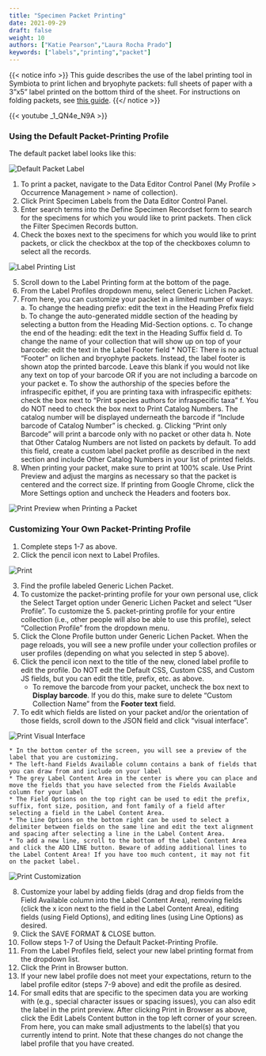 ```yaml
---
title: "Specimen Packet Printing"
date: 2021-09-29
draft: false
weight: 10
authors: ["Katie Pearson","Laura Rocha Prado"]
keywords: ["labels","printing","packet"]
---
```


{{< notice info >}}
  This guide describes the use of the label printing tool in Symbiota to print lichen and bryophyte packets: full sheets of paper with a 3”x5” label printed on the bottom third of the sheet. For instructions on folding packets, see [this guide](https://core.ac.uk/download/pdf/151510978.pdf).
{{</ notice >}}

{{< youtube \_1_QN4e_N9A >}}

### Using the Default Packet-Printing Profile

The default packet label looks like this:

![Default Packet Label](/symbiota-docs/images/printdefaultpacket.png)

1. To print a packet, navigate to the Data Editor Control Panel (My Profile > Occurrence Management > name of collection).
2. Click Print Specimen Labels from the Data Editor Control Panel.
3. Enter search terms into the Define Specimen Recordset form to search for the specimens for which you would like to print packets. Then click the Filter Specimen Records button.
4. Check the boxes next to the specimens for which you would like to print packets, or click the checkbox at the top of the checkboxes column to select all the records.

![Label Printing List](/symbiota-docs/images/printpacketlist.png)

5. Scroll down to the Label Printing form at the bottom of the page.
6. From the Label Profiles dropdown menu, select Generic Lichen Packet.
7. From here, you can customize your packet in a limited number of ways:
    a. To change the heading prefix: edit the text in the Heading Prefix field
    b. To change the auto-generated middle section of the heading by selecting a button from the Heading Mid-Section options.
    c. To change the end of the heading: edit the text in the Heading Suffix field
    d. To change the name of your collection that will show up on top of your barcode: edit the text in the Label Footer field
        * NOTE: There is no actual “Footer” on lichen and bryophyte packets. Instead, the label footer is shown atop the printed barcode. Leave this blank if you would not like any text on top of your barcode OR if you are not including a barcode on your packet
    e. To show the authorship of the species before the infraspecific epithet, if you are printing taxa with infraspecific epithets: check the box next to “Print species authors for infraspecific taxa”
    f. You do NOT need to check the box next to Print Catalog Numbers. The catalog number will be displayed underneath the barcode if “Include barcode of Catalog Number” is checked.
    g. Clicking “Print only Barcode” will print a barcode only with no packet or other data
    h. Note that Other Catalog Numbers are not listed on packets by default. To add this field, create a custom label packet profile as described in the next section and include Other Catalog Numbers in your list of printed fields.
8. When printing your packet, make sure to print at 100% scale. Use Print Preview and adjust the margins as necessary so that the packet is centered and the correct size. If printing from Google Chrome, click the More Settings option and uncheck the Headers and footers box.

![Print Preview when Printing a Packet](/symbiota-docs/images/printpreviewpacket.png)

### Customizing Your Own Packet-Printing Profile
1. Complete steps 1-7 as above.
2. Click the pencil icon next to Label Profiles.

![Print](/symbiota-docs/images/printprofile.png)

3. Find the profile labeled Generic Lichen Packet.
4. To customize the packet-printing profile for your own personal use, click the Select Target option under Generic Lichen Packet and select “User Profile”. To customize the 5. packet-printing profile for your entire collection (i.e., other people will also be able to use this profile), select “Collection Profile” from the dropdown menu.
5. Click the Clone Profile button under Generic Lichen Packet. When the page reloads, you will see a new profile under your collection profiles or user profiles (depending on what you selected in step 5 above).
6. Click the pencil icon next to the title of the new, cloned label profile to edit the profile. Do NOT edit the Default CSS, Custom CSS, and Custom JS fields, but you can edit the title, prefix, etc. as above.
    * To remove the barcode from your packet, uncheck the box next to **Display barcode**. If you do this, make sure to delete “Custom Collection Name” from the **Footer text** field.
7. To edit which fields are listed on your packet and/or the orientation of those fields, scroll down to the JSON field and click “visual interface”.

![Print Visual Interface](/symbiota-docs/images/printvisualinterface.png)

    * In the bottom center of the screen, you will see a preview of the label that you are customizing.
    * The left-hand Fields Available column contains a bank of fields that you can draw from and include on your label
    * The grey Label Content Area in the center is where you can place and move the fields that you have selected from the Fields Available column for your label
    * The Field Options on the top right can be used to edit the prefix, suffix, font size, position, and font family of a field after selecting a field in the Label Content Area. 
    * The Line Options on the bottom right can be used to select a delimiter between fields on the same line and edit the text alignment and spacing after selecting a line in the Label Content Area.
    * To add a new line, scroll to the bottom of the Label Content Area and click the ADD LINE button. Beware of adding additional lines to the Label Content Area! If you have too much content, it may not fit on the packet label.
    
![Print Customization](/symbiota-docs/images/printcustomize.png)

8. Customize your label by adding fields (drag and drop fields from the Field Available column into the Label Content Area), removing fields (click the x icon next to the field in the Label Content Area), editing fields (using Field Options), and editing lines (using Line Options) as desired.
9. Click the SAVE FORMAT & CLOSE button.
10. Follow steps 1-7 of Using the Default Packet-Printing Profile.
11. From the Label Profiles field, select your new label printing format from the dropdown list.
12. Click the Print in Browser button.
13. If your new label profile does not meet your expectations, return to the label profile editor (steps 7-9 above) and edit the profile as desired.
14. For small edits that are specific to the specimen data you are working with (e.g., special character issues or spacing issues), you can also edit the label in the print preview. After clicking Print in Browser as above, click the Edit Labels Content button in the top left corner of your screen. From here, you can make small adjustments to the label(s) that you currently intend to print. Note that these changes do not change the label profile that you have created.
